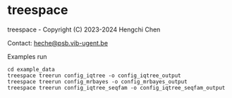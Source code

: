 # treespace

treespace - Copyright (C) 2023-2024 Hengchi Chen

Contact: heche@psb.vib-ugent.be

Examples run
```
cd example_data
treespace treerun config_iqtree -o config_iqtree_output
treespace treerun config_mrbayes -o config_mrbayes_output
treespace treerun config_iqtree_seqfam -o config_iqtree_seqfam_output
```
